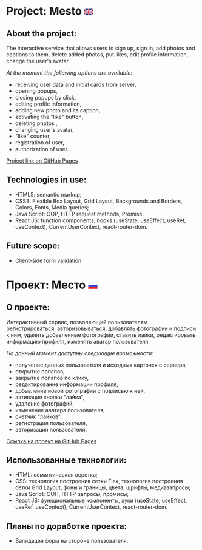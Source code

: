 # Project: Mesto ![english](./src/images/english.png?raw=true?raw=true)
## About the project:
The interactive service that allows users to sign up, sign in, add photos and captions to them, delete added photos, put likes, edit profile information, change the user's avatar.


*At the moment the following options are available:*
- receiving user data and initial cards from server,
- opening popups,
- closing popups by click,
- editing profile information,
- adding new photo and its caption,
- activating the "like" button,
- deleting photos ,
- changing user's avatar,
- "like" counter,
- registration of user,
- authorization of user.


[Project link on GitHub Pages](https://alinazolotavina.github.io/mesto-react/)
## Technologies in use:
- HTML5: semantic markup;
- CSS3: Flexible Box Layout, Grid Layout, Backgrounds and Borders,  Colors, Fonts, Media queries;
- Java Script: OOP, HTTP request methods, Promise.
- React JS: function components, hooks (useState, useEffect, useRef, useContext), CurrentUserContext, react-router-dom.

## Future scope:
- Client-side form validation

# Проект: Место ![russian](./src/images/russian.png?raw=true?raw=true)
## О проекте:
Интерактивный сервис, позволяющий пользователям регистрироваться, авторизовываться, добавлять фотографии и подписи к ним, удалять добавленные фотографии, ставить лайки, редактировать информацию профиля, изменять аватар пользователя.

*На данный момент доступны следующие возможности:*
- получение данных пользователя и исходных карточек с сервера,
- открытие попапов,
- закрытие попапов по клику,
- редактирование информации профиля,
- добавление новой фотографии с подписью к ней,
- активация кнопки "лайка",
- удаление фотографий,
- изменение аватара пользователя,
- счетчик "лайков",
- регистрация пользователя,
- авторизация пользователя.

[Ссылка на проект на GitHub Pages](https://alinazolotavina.github.io/mesto-react/)
## Использованные технологии:
- HTML: семантическая верстка;
- CSS: технология построения сетки Flex, технология построения сетки Grid Layout, фоны и границы, цвета, шрифты, медиазапросы;
- Java Script: ООП, HTTP-запросы, промисы;
- React JS: функциональные компоненты, хуки (useState, useEffect, useRef, useContext), CurrentUserContext, react-router-dom.

## Планы по доработке проекта:
- Валидация форм на стороне пользователя.